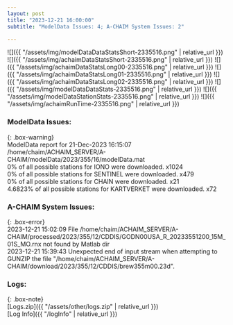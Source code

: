 ```yaml
---
layout: post
title: "2023-12-21 16:00:00"
subtitle: "ModelData Issues: 4; A-CHAIM System Issues: 2"

---
```


![]({{ "/assets/img/modelDataDataStatsShort-2335516.png" | relative_url }})
![]({{ "/assets/img/achaimDataStatsShort-2335516.png" | relative_url }})
![]({{ "/assets/img/achaimDataStatsLong00-2335516.png" | relative_url }})
![]({{ "/assets/img/achaimDataStatsLong01-2335516.png" | relative_url }})
![]({{ "/assets/img/achaimDataStatsLong02-2335516.png" | relative_url }})
![]({{ "/assets/img/modelDataDataStats-2335516.png" | relative_url }})
![]({{ "/assets/img/modelDataStationStats-2335516.png" | relative_url }})
![]({{ "/assets/img/achaimRunTime-2335516.png" | relative_url }})


### ModelData Issues:  
  
{: .box-warning}  
 ModelData report for 21-Dec-2023 16:15:07   
 /home/chaim/ACHAIM_SERVER/A-CHAIM/modelData/2023/355/16/modelData.mat   
 0% of all possible stations for IONO were downloaded. x1024   
 0% of all possible stations for SENTINEL were downloaded. x479   
 0% of all possible stations for CHAIN were downloaded. x21   
 4.6823% of all possible stations for KARTVERKET were downloaded. x72   
  
### A-CHAIM System Issues:  
  
{: .box-error}  
2023-12-21 15:02:09 File /home/chaim/ACHAIM_SERVER/A-CHAIM/processed/2023/355/12/CDDIS/GODN00USA_R_20233551200_15M_01S_MO.rnx not found by Matlab dir  
2023-12-21 15:39:43 Unexpected end of input stream when attempting to GUNZIP the file "/home/chaim/ACHAIM_SERVER/A-CHAIM/download/2023/355/12/CDDIS/brew355m00.23d".  

### Logs:  
  
{: .box-note}  
[Logs.zip]({{ "/assets/other/logs.zip" | relative_url }})  
[Log Info]({{ "/logInfo" | relative_url }})  
